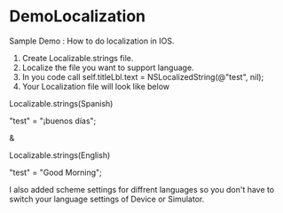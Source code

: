 DemoLocalization
================

Sample Demo : How to do localization in IOS.

1. Create Localizable.strings file.
2. Localize the file you want to support language.
3. In you code call self.titleLbl.text = NSLocalizedString(@"test", nil);
4. Your Localization file will look like below

Localizable.strings(Spanish)

"test" = "¡buenos días";

&

Localizable.strings(English)

"test" = "Good Morning";

I also added scheme settings for diffrent languages so you don't have to switch your language settings of Device or Simulator.






